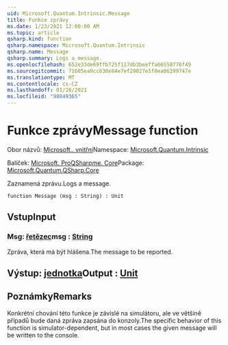 ```yaml
---
uid: Microsoft.Quantum.Intrinsic.Message
title: Funkce zprávy
ms.date: 1/23/2021 12:00:00 AM
ms.topic: article
qsharp.kind: function
qsharp.namespace: Microsoft.Quantum.Intrinsic
qsharp.name: Message
qsharp.summary: Logs a message.
ms.openlocfilehash: 652e33de69ffb725f117db3beeffa66558776f49
ms.sourcegitcommit: 71605ea9cc630e84e7ef29027e1f0ea06299747e
ms.translationtype: MT
ms.contentlocale: cs-CZ
ms.lasthandoff: 01/26/2021
ms.locfileid: "98849365"
---
```

# <a name="message-function"></a><span data-ttu-id="1f56f-102">Funkce zprávy</span><span class="sxs-lookup"><span data-stu-id="1f56f-102">Message function</span></span>

<span data-ttu-id="1f56f-103">Obor názvů: [Microsoft.. vnitřní](xref:Microsoft.Quantum.Intrinsic)</span><span class="sxs-lookup"><span data-stu-id="1f56f-103">Namespace: [Microsoft.Quantum.Intrinsic](xref:Microsoft.Quantum.Intrinsic)</span></span>

<span data-ttu-id="1f56f-104">Balíček: [Microsoft. ProQSharpme. Core](https://nuget.org/packages/Microsoft.Quantum.QSharp.Core)</span><span class="sxs-lookup"><span data-stu-id="1f56f-104">Package: [Microsoft.Quantum.QSharp.Core](https://nuget.org/packages/Microsoft.Quantum.QSharp.Core)</span></span>


<span data-ttu-id="1f56f-105">Zaznamená zprávu.</span><span class="sxs-lookup"><span data-stu-id="1f56f-105">Logs a message.</span></span>

```qsharp
function Message (msg : String) : Unit
```


## <a name="input"></a><span data-ttu-id="1f56f-106">Vstup</span><span class="sxs-lookup"><span data-stu-id="1f56f-106">Input</span></span>

### <a name="msg--string"></a><span data-ttu-id="1f56f-107">Msg: [řetězec](xref:microsoft.quantum.lang-ref.string)</span><span class="sxs-lookup"><span data-stu-id="1f56f-107">msg : [String](xref:microsoft.quantum.lang-ref.string)</span></span>

<span data-ttu-id="1f56f-108">Zpráva, která má být hlášena.</span><span class="sxs-lookup"><span data-stu-id="1f56f-108">The message to be reported.</span></span>



## <a name="output--unit"></a><span data-ttu-id="1f56f-109">Výstup: [jednotka](xref:microsoft.quantum.lang-ref.unit)</span><span class="sxs-lookup"><span data-stu-id="1f56f-109">Output : [Unit](xref:microsoft.quantum.lang-ref.unit)</span></span>



## <a name="remarks"></a><span data-ttu-id="1f56f-110">Poznámky</span><span class="sxs-lookup"><span data-stu-id="1f56f-110">Remarks</span></span>

<span data-ttu-id="1f56f-111">Konkrétní chování této funkce je závislé na simulátoru, ale ve většině případů bude daná zpráva zapsána do konzoly.</span><span class="sxs-lookup"><span data-stu-id="1f56f-111">The specific behavior of this function is simulator-dependent, but in most cases the given message will be written to the console.</span></span>